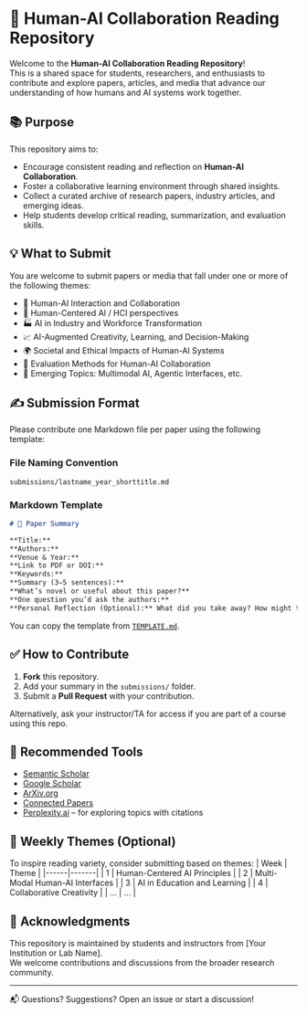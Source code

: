 # 🤝 Human-AI Collaboration Reading Repository

Welcome to the **Human-AI Collaboration Reading Repository**!  
This is a shared space for students, researchers, and enthusiasts to contribute and explore papers, articles, and media that advance our understanding of how humans and AI systems work together.

## 📚 Purpose

This repository aims to:

- Encourage consistent reading and reflection on **Human-AI Collaboration**.
- Foster a collaborative learning environment through shared insights.
- Collect a curated archive of research papers, industry articles, and emerging ideas.
- Help students develop critical reading, summarization, and evaluation skills.

## 💡 What to Submit

You are welcome to submit papers or media that fall under one or more of the following themes:

- 🤖 Human-AI Interaction and Collaboration
- 🧠 Human-Centered AI / HCI perspectives
- 🏭 AI in Industry and Workforce Transformation
- 📈 AI-Augmented Creativity, Learning, and Decision-Making
- 🌍 Societal and Ethical Impacts of Human-AI Systems
- 🧪 Evaluation Methods for Human-AI Collaboration
- 🌱 Emerging Topics: Multimodal AI, Agentic Interfaces, etc.

## ✍️ Submission Format

Please contribute one Markdown file per paper using the following template:

### File Naming Convention
```
submissions/lastname_year_shorttitle.md
```

### Markdown Template
```markdown
# 📄 Paper Summary

**Title:**  
**Authors:**  
**Venue & Year:**  
**Link to PDF or DOI:**  
**Keywords:**  
**Summary (3–5 sentences):**  
**What’s novel or useful about this paper?**  
**One question you’d ask the authors:**  
**Personal Reflection (Optional):** What did you take away? How might this connect to your own interests?
```

You can copy the template from [`TEMPLATE.md`](TEMPLATE.md).

## ✅ How to Contribute

1. **Fork** this repository.
2. Add your summary in the `submissions/` folder.
3. Submit a **Pull Request** with your contribution.

Alternatively, ask your instructor/TA for access if you are part of a course using this repo.

## 🌟 Recommended Tools

- [Semantic Scholar](https://www.semanticscholar.org/)
- [Google Scholar](https://scholar.google.com/)
- [ArXiv.org](https://arxiv.org/)
- [Connected Papers](https://www.connectedpapers.com/)
- [Perplexity.ai](https://www.perplexity.ai/) – for exploring topics with citations

## 📅 Weekly Themes (Optional)

To inspire reading variety, consider submitting based on themes:
| Week | Theme |
|------|-------|
| 1 | Human-Centered AI Principles |
| 2 | Multi-Modal Human-AI Interfaces |
| 3 | AI in Education and Learning |
| 4 | Collaborative Creativity |
| … | … |

## 🙌 Acknowledgments

This repository is maintained by students and instructors from [Your Institution or Lab Name].  
We welcome contributions and discussions from the broader research community.

---

📬 Questions? Suggestions? Open an issue or start a discussion!
